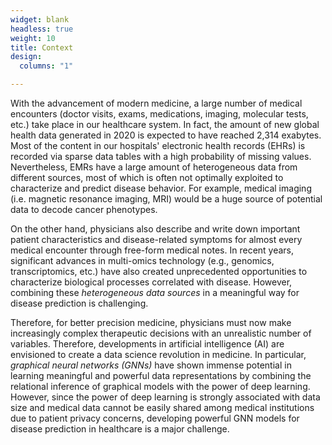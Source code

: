 ```yaml
---
widget: blank
headless: true
weight: 10
title: Context
design:
  columns: "1"

---
```


With the advancement of modern medicine, a large number of medical encounters (doctor visits, exams, medications, 
imaging, molecular tests, etc.) take place in our healthcare system. In fact, the amount of new global health data 
generated in 2020 is expected to have reached 2,314 exabytes. Most of the content in our hospitals' electronic health 
records (EHRs) is recorded via sparse data tables with a high probability of missing values. Nevertheless, EMRs have a 
large amount of heterogeneous data from different sources, most of which is often not optimally exploited to 
characterize and predict disease behavior. For example, medical imaging (i.e. magnetic resonance imaging, MRI) would 
be a huge source of potential data to decode cancer phenotypes. 

On the other hand, physicians also describe and write down important patient characteristics and disease-related 
symptoms for almost every medical encounter through free-form medical notes. In recent years, significant advances 
in multi-omics technology (e.g., genomics, transcriptomics, etc.) have also created unprecedented opportunities to 
characterize biological processes correlated with disease. However, combining these _heterogeneous data sources_ in a 
meaningful way for disease prediction is challenging. 

Therefore, for better precision medicine, physicians must now make increasingly complex therapeutic decisions with an 
unrealistic number of variables. Therefore, developments in artificial intelligence (AI) are envisioned to create a 
data science revolution in medicine. In particular, _graphical neural networks (GNNs)_ have shown immense potential in 
learning meaningful and powerful data representations by combining the relational inference of graphical models with 
the power of deep learning. However, since the power of deep learning is strongly associated with data size and 
medical data cannot be easily shared among medical institutions due to patient privacy concerns, developing powerful 
GNN models for disease prediction in healthcare is a major challenge. 
